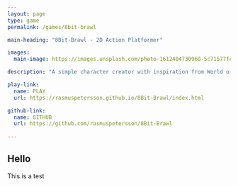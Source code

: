 ```yaml
---
layout: page
type: game
permalink: /games/8bit-brawl

main-heading: "8Bit-Brawl - 2D Action Platformer"

images:
  main-image: https://images.unsplash.com/photo-1612404730960-5c71577fca11?ixid=MnwxMjA3fDB8MHxwaG90by1wYWdlfHx8fGVufDB8fHx8&ixlib=rb-1.2.1&auto=format&fit=crop&w=700&q=80

description: "A simple character creator with inspiration from World of Warcraft."

play-link:
  name: PLAY
  url: https://rasmuspetersson.github.io/8Bit-Brawl/index.html

github-link:
  name: GITHUB
  url: https://github.com/rasmuspetersson/8Bit-Brawl
  
---
```

## Hello
This is a test
